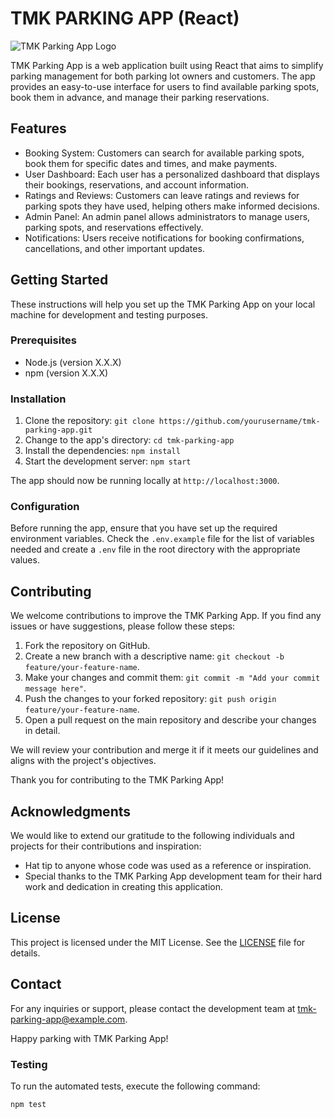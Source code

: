 # TMK PARKING APP (React)

![TMK Parking App Logo](app_logo.png)

TMK Parking App is a web application built using React that aims to simplify parking management for both parking lot owners and customers. The app provides an easy-to-use interface for users to find available parking spots, book them in advance, and manage their parking reservations.

## Features

- Booking System: Customers can search for available parking spots, book them for specific dates and times, and make payments.
- User Dashboard: Each user has a personalized dashboard that displays their bookings, reservations, and account information.
- Ratings and Reviews: Customers can leave ratings and reviews for parking spots they have used, helping others make informed decisions.
- Admin Panel: An admin panel allows administrators to manage users, parking spots, and reservations effectively.
- Notifications: Users receive notifications for booking confirmations, cancellations, and other important updates.

## Getting Started

These instructions will help you set up the TMK Parking App on your local machine for development and testing purposes.

### Prerequisites

- Node.js (version X.X.X)
- npm (version X.X.X)

### Installation

1. Clone the repository: `git clone https://github.com/yourusername/tmk-parking-app.git`
2. Change to the app's directory: `cd tmk-parking-app`
3. Install the dependencies: `npm install`
4. Start the development server: `npm start`

The app should now be running locally at `http://localhost:3000`.

### Configuration

Before running the app, ensure that you have set up the required environment variables. Check the `.env.example` file for the list of variables needed and create a `.env` file in the root directory with the appropriate values.

## Contributing

We welcome contributions to improve the TMK Parking App. If you find any issues or have suggestions, please follow these steps:

1. Fork the repository on GitHub.
2. Create a new branch with a descriptive name: `git checkout -b feature/your-feature-name`.
3. Make your changes and commit them: `git commit -m "Add your commit message here"`.
4. Push the changes to your forked repository: `git push origin feature/your-feature-name`.
5. Open a pull request on the main repository and describe your changes in detail.

We will review your contribution and merge it if it meets our guidelines and aligns with the project's objectives.

Thank you for contributing to the TMK Parking App!

## Acknowledgments

We would like to extend our gratitude to the following individuals and projects for their contributions and inspiration:

- Hat tip to anyone whose code was used as a reference or inspiration.
- Special thanks to the TMK Parking App development team for their hard work and dedication in creating this application.

## License

This project is licensed under the MIT License. See the [LICENSE](LICENSE) file for details.

## Contact

For any inquiries or support, please contact the development team at <tmk-parking-app@example.com>.

Happy parking with TMK Parking App!

### Testing

To run the automated tests, execute the following command:

```bash
npm test
